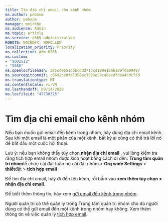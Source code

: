 ```yaml
---
title: Tìm địa chỉ email cho kênh nhóm
ms.author: pebaum
author: pebaum
manager: mnirkhe
ms.audience: Admin
ms.topic: article
ms.service: o365-administration
ROBOTS: NOINDEX, NOFOLLOW
localization_priority: Priority
ms.collection: Adm_O365
ms.custom:
- "9002512"
- "5580"
ms.openlocfilehash: 285c49b51c5bcddd71ccd199e16bb109f0809487
ms.sourcegitcommit: c6692ce0fa1358ec3529e59ca0ecdfdea4cdc759
ms.translationtype: MT
ms.contentlocale: vi-VN
ms.lasthandoff: 09/14/2020
ms.locfileid: "47730325"
---
```

# <a name="find-the-email-address-for-a-teams-channel"></a>Tìm địa chỉ email cho kênh nhóm

Nếu bạn muốn gửi email đến kênh trong nhóm, hãy dùng địa chỉ email kênh. Sau khi một email là một phần của một kênh, bất kỳ ai cũng có thể trả lời nó để bắt đầu một cuộc hội thoại.

Lưu ý: nếu bạn không thấy tùy chọn **nhận địa chỉ email** , vui lòng kiểm tra rằng tích hợp email nhóm được kích hoạt bằng cách đi đến: **Trung tâm quản trị nhóm**tổ chức cài đặt toàn bộ cài đặt nhóm > **Org wide Settings** > **thiết**đặt > **tích hợp email**

Để tìm địa chỉ email, hãy đi đến tên kênh, rồi bấm vào **xem thêm tùy chọn > nhận địa chỉ email**.

Để biết thêm thông tin, hãy xem [gửi email đến kênh trong nhóm](https://support.office.com/article/send-an-email-to-a-channel-in-teams-d91db004-d9d7-4a47-82e6-fb1b16dfd51e).

Người quản trị có thể quản lý trong Trung tâm quản trị nhóm cho dù người dùng có thể gửi email đến một kênh trong nhóm hay không. Xem thêm thông tin về việc quản lý [tích hợp email](https://docs.microsoft.com/microsoftteams/enable-features-office-365#email-integration).
